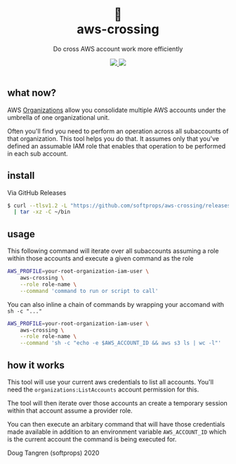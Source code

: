 

<h1 align="center">
🚸
<br/>
  aws-crossing
</h1>

<p align="center">
   Do cross AWS account work more efficiently
</p>

<div align="center">
  <a alt="GitHub Actions" href="https://github.com/softprops/aws-crossing/actions">
    <img src="https://github.com/softprops/aws-crossing/workflows/Main/badge.svg"/>
  </a>
  <a alt="license" href="LICENSE">
    <img src="https://img.shields.io/badge/license-MIT-brightgreen.svg"/>
  </a>
</div>

<br />

## what now?

AWS [Organizations](https://aws.amazon.com/organizations/) allow you consolidate multiple AWS accounts under the umbrella of one organizational unit.

Often you'll find you need to perform an operation across all subaccounts of that organization.
This tool helps you do that. It assumes only that you've defined an assumable IAM role that enables that operation to be performed in each sub account.

## install

Via GitHub Releases

```sh
$ curl --tlsv1.2 -L "https://github.com/softprops/aws-crossing/releases/download/v0.1.1/aws-crossing-$(uname -s)-$(uname -m).tar.gz" \
  | tar -xz -C ~/bin
```

## usage

This following command will iterate over all subaccounts assuming a role within those accounts and execute a given command as the role

```sh
AWS_PROFILE=your-root-organization-iam-user \
    aws-crossing \
    --role role-name \
    --command 'command to run or script to call'
```

You can also inline a chain of commands by wrapping your accomand with `sh -c "..."`

```sh
AWS_PROFILE=your-root-organization-iam-user \
    aws-crossing \
    --role role-name \
    --command 'sh -c "echo -e $AWS_ACCOUNT_ID && aws s3 ls | wc -l"'
```

## how it works

This tool will use your current aws credentials to list all accounts. You'll need the `organizations:ListAccounts` account permission for this. 

The tool will then iterate over those accounts an create a temporary session within that account assume a provider role. 

You can then execute an arbitary command that will have those credentials made available in addition to an environment variable `AWS_ACCOUNT_ID` which is the current account the command is being executed for.


Doug Tangren (softprops) 2020